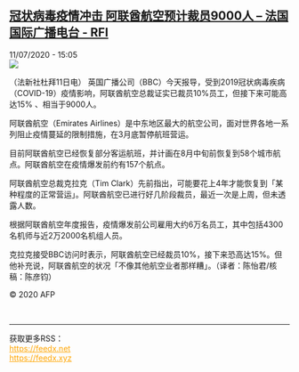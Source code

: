 <!--1594475711000-->
[冠状病毒疫情冲击 阿联酋航空预计裁员9000人 – 法国国际广播电台 - RFI](http://www.rfi.fr//cn/contenu/20200711-%E5%86%A0%E7%8A%B6%E7%97%85%E6%AF%92%E7%96%AB%E6%83%85%E5%86%B2%E5%87%BB-%E9%98%BF%E8%81%94%E9%85%8B%E8%88%AA%E7%A9%BA%E9%A2%84%E8%AE%A1%E8%A3%81%E5%91%989000%E4%BA%BA)
------

<div>11/07/2020 - 15:05</div><img src="https://s.rfi.fr/media/display/4213eb92-c37c-11ea-a34c-005056bf87d6/w:310/p:16x9/eco0003b.200711210502.jpg"><div class="t-content__body u-clearfix"><div class="m-interstitial"></div><p>（法新社杜拜11日电）    英国广播公司（BBC）今天报导，受到2019冠状病毒疾病（COVID-19）疫情影响，阿联酋航空总裁证实已裁员10%员工，但接下来可能高达15% 、相当于9000人。</p><p>    阿联酋航空（Emirates Airlines）是中东地区最大的航空公司，面对世界各地一系列阻止疫情蔓延的限制措施，在3月底暂停航班营运。</p><p>    目前阿联酋航空已经恢复部分客运航班，并计画在8月中旬前恢复到58个城市航点。阿联酋航空在疫情爆发前约有157个航点。</p><p>    阿联酋航空总裁克拉克（Tim Clark）先前指出，可能要花上4年才能恢复到「某种程度的正常营运」。阿联酋航空已进行好几阶段裁员，最近一次是上周，但未透露人数。</p><p>    根据阿联酋航空年度报告，疫情爆发前公司雇用大约6万名员工，其中包括4300名机师与近2万2000名机组人员。</p><p>    克拉克接受BBC访问时表示，阿联酋航空已经裁员10%，接下来恐高达15%。但他补充说，阿联酋航空的状况「不像其他航空业者那样糟」。（译者：陈怡君/核稿：陈彦钧）</p><p class="t-copyright">© 2020 AFP</p>        </div><br><hr><div>获取更多RSS：<br><a href="https://feedx.net" style="color:orange" target="_blank">https://feedx.net</a> <br><a href="https://feedx.xyz" style="color:orange" target="_blank">https://feedx.xyz</a><br></div>
